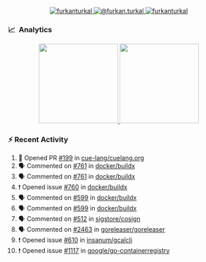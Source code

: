 <p align="center">
  <a href="https://linkedin.com/in/furkanturkal" target="blank">
    <img src="https://img.shields.io/badge/linkedin-%230077B5.svg?&style=for-the-badge&logo=linkedin&logoColor=white" alt="furkanturkal" />
  </a>
  <a href="https://medium.com/@furkan.turkal" target="blank">
    <img src="https://img.shields.io/badge/medium-%2312100E.svg?&style=for-the-badge&logo=medium&logoColor=white" alt="@furkan.turkal" />
  </a>
  <a href="https://twitter.com/furkanturkaI" target="blank">
    <img src="https://img.shields.io/badge/Twitter-1DA1F2?style=for-the-badge&logo=twitter&logoColor=white" alt="furkanturkaI" />
  </a>
</p>

### 📈 &nbsp;Analytics

<p align="center">
  <a href="https://github.com/bufgix">
    <img height="180em" src="https://github-readme-stats-eight-theta.vercel.app/api?username=Dentrax&show_icons=true&theme=algolia&include_all_commits=true&count_private=true&line_height=26"/>
    <img height="180em" src="https://github-readme-stats-eight-theta.vercel.app/api/top-langs/?username=Dentrax&layout=compact&langs_count=8&theme=algolia&line_height=26"/>
  </a>
</p>

### :zap: Recent Activity

<!--START_SECTION:activity-->
1. 💪 Opened PR [#199](https://github.com/cue-lang/cuelang.org/pull/199) in [cue-lang/cuelang.org](https://github.com/cue-lang/cuelang.org)
2. 🗣 Commented on [#761](https://github.com/docker/buildx/issues/761) in [docker/buildx](https://github.com/docker/buildx)
3. 🗣 Commented on [#761](https://github.com/docker/buildx/issues/761) in [docker/buildx](https://github.com/docker/buildx)
4. ❗️ Opened issue [#760](https://github.com/docker/buildx/issues/760) in [docker/buildx](https://github.com/docker/buildx)
5. 🗣 Commented on [#599](https://github.com/docker/buildx/issues/599) in [docker/buildx](https://github.com/docker/buildx)
6. 🗣 Commented on [#599](https://github.com/docker/buildx/issues/599) in [docker/buildx](https://github.com/docker/buildx)
7. 🗣 Commented on [#512](https://github.com/sigstore/cosign/issues/512) in [sigstore/cosign](https://github.com/sigstore/cosign)
8. 🗣 Commented on [#2463](https://github.com/goreleaser/goreleaser/issues/2463) in [goreleaser/goreleaser](https://github.com/goreleaser/goreleaser)
9. ❗️ Opened issue [#610](https://github.com/insanum/gcalcli/issues/610) in [insanum/gcalcli](https://github.com/insanum/gcalcli)
10. ❗️ Opened issue [#1117](https://github.com/google/go-containerregistry/issues/1117) in [google/go-containerregistry](https://github.com/google/go-containerregistry)
<!--END_SECTION:activity-->

